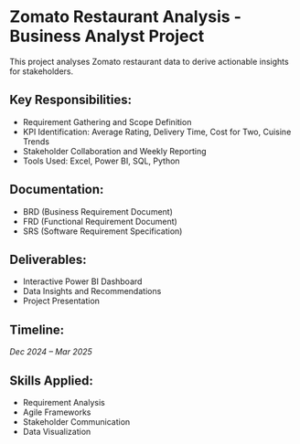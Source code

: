 # Zomato Restaurant Analysis - Business Analyst Project

This project analyses Zomato restaurant data to derive actionable insights for stakeholders.

## Key Responsibilities:
- Requirement Gathering and Scope Definition
- KPI Identification: Average Rating, Delivery Time, Cost for Two, Cuisine Trends
- Stakeholder Collaboration and Weekly Reporting
- Tools Used: Excel, Power BI, SQL, Python

## Documentation:
- BRD (Business Requirement Document)
- FRD (Functional Requirement Document)
- SRS (Software Requirement Specification)

## Deliverables:
- Interactive Power BI Dashboard
- Data Insights and Recommendations
- Project Presentation

## Timeline:
*Dec 2024 – Mar 2025*

## Skills Applied:
- Requirement Analysis
- Agile Frameworks
- Stakeholder Communication
- Data Visualization
